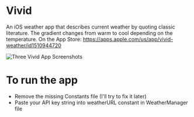 # Vivid
An iOS weather app that describes current weather by quoting classic literature. The gradient changes from warm to cool depending on the temperature. On the App Store: https://apps.apple.com/us/app/vivid-weather/id1510944720

![Three Vivid App Screenshots](https://miro.medium.com/max/1000/1*ictM2S6FIhslSCCrO5DJPw.png)


# To run the app
- Remove the missing Constants file (I'll try to fix it later)
- Paste your API key string into weatherURL constant in WeatherManager file
